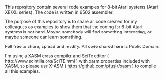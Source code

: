 This repository contain several code examples for 8-bit Atari systems (Atari XE/XL series). The code is written in 6502 assembler.

The purpose of this repository is to share an code created for my colleagues as examples to show them that the coding for 8-bit Atari systems is not hard. Maybe somebody will find something interesting, or maybe someone can learn something.

Fell free to share, spread and modify. All code shared here is Public Domain.

I'm using a XASM cross compiler and SciTe editor ( http://www.scintilla.org/SciTE.html ) with xasm.properties included with XASM, so please use X-ASM ( https://github.com/pfusik/xasm ) to compile all this examples.

